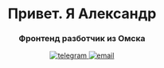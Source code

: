 <div align="center">
      <h1>Привет. Я Александр</h1>
      <h3>Фронтенд разботчик из Омска</h3>
    
 <a href="https://t.me/Bond_Alexandr">
      <img
        src="https://img.shields.io/badge/Telegram-blue?style=for-the-badge&logo=telegram&logoColor=white"
        alt="telegram"
      />
    </a>
 <a href="mailto:https://bondarenko.alex.work@gmail.com">
      <img
        src="https://img.shields.io/badge/gmail-red_dark?style=for-the-badge&logo=gmail&logoColor=white"
        alt="email"
      />
    </a>
</div>
